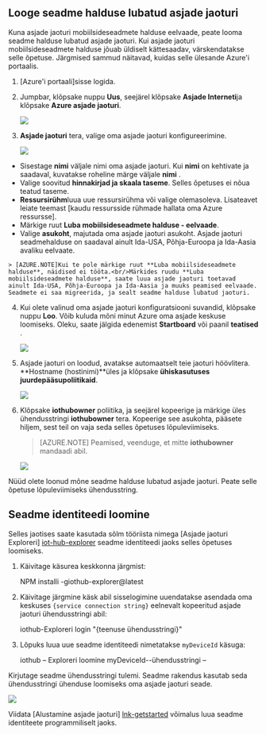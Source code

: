 ## <a name="create-a-device-management-enabled-iot-hub"></a>Looge seadme halduse lubatud asjade jaoturi

Kuna asjade jaoturi mobiilsideseadmete halduse eelvaade, peate looma seadme halduse lubatud asjade jaoturi. Kui asjade jaoturi mobiilsideseadmete halduse jõuab üldiselt kättesaadav, värskendatakse selle õpetuse. Järgmised sammud näitavad, kuidas selle ülesande Azure'i portaalis.

1.  [Azure'i portaali]sisse logida.
2.  Jumpbar, klõpsake nuppu **Uus**, seejärel klõpsake **Asjade Interneti**ja klõpsake **Azure asjade jaoturi**.

    ![][img-new-hub]

3.  **Asjade jaoturi** tera, valige oma asjade jaoturi konfigureerimine.

    ![][img-configure-hub]

  -   Sisestage **nimi** väljale nimi oma asjade jaoturi. Kui **nimi** on kehtivate ja saadaval, kuvatakse roheline märge väljale **nimi** .
  -   Valige soovitud **hinnakirjad ja skaala taseme**. Selles õpetuses ei nõua teatud taseme.
  -   **Ressursirühm**luua uue ressursirühma või valige olemasoleva. Lisateavet leiate teemast [kaudu ressursside rühmade hallata oma Azure ressursse].
  -   Märkige ruut **Luba mobiilsideseadmete halduse - eelvaade**.
  -   Valige **asukoht**, majutada oma asjade jaoturi asukoht. Asjade jaoturi seadmehalduse on saadaval ainult Ida-USA, Põhja-Euroopa ja Ida-Aasia avaliku eelvaate.

    > [AZURE.NOTE]Kui te pole märkige ruut **Luba mobiilsideseadmete halduse**, näidised ei tööta.<br/>Märkides ruudu **Luba mobiilsideseadmete halduse**, saate luua asjade jaoturi toetavad ainult Ida-USA, Põhja-Euroopa ja Ida-Aasia ja muuks peamised eelvaade. Seadmete ei saa migreerida, ja sealt seadme halduse lubatud jaoturi.

4.  Kui olete valinud oma asjade jaoturi konfiguratsiooni suvandid, klõpsake nuppu **Loo**. Võib kuluda mõni minut Azure oma asjade keskuse loomiseks. Oleku, saate jälgida edenemist **Startboard** või paanil **teatised** .

    ![][img-monitor]

5.  Asjade jaoturi on loodud, avatakse automaatselt teie jaoturi höövlitera. **Hostname (hostinimi)**üles ja klõpsake **ühiskasutuses juurdepääsupoliitikaid**.

    ![][img-keys]

6.  Klõpsake **iothubowner** poliitika, ja seejärel kopeerige ja märkige üles ühendusstringi **iothubowner** tera. Kopeerige see asukohta, pääsete hiljem, sest teil on vaja seda selles õpetuses lõpuleviimiseks.

    > [AZURE.NOTE] Peamised, veenduge, et mitte **iothubowner** mandaadi abil.

    ![][img-connection]

Nüüd olete loonud mõne seadme halduse lubatud asjade jaoturi. Peate selle õpetuse lõpuleviimiseks ühendusstring.

## <a name="create-a-device-identity"></a>Seadme identiteedi loomine

Selles jaotises saate kasutada sõlm tööriista nimega [Asjade jaoturi Exploreri] [ iot-hub-explorer] seadme identiteedi jaoks selles õpetuses loomiseks.

1. Käivitage käsurea keskkonna järgmist:

    NPM installi -giothub-explorer@latest

2. Käivitage järgmine käsk abil sisselogimine uuendatakse asendada oma keskuses `{service connection string}` eelnevalt kopeeritud asjade jaoturi ühendusstringi abil:

    iothub-Exploreri login "{teenuse ühendusstringi}"

3. Lõpuks luua uue seadme identiteedi nimetatakse `myDeviceId` käsuga:

    iothub – Exploreri loomine myDeviceId--ühendusstringi –

Kirjutage seadme ühendusstringi tulemi. Seadme rakendus kasutab seda ühendusstringi ühenduse loomiseks oma asjade jaoturi seade.

![][img-identity]

Viidata [Alustamine asjade jaoturi] [ lnk-getstarted] võimalus luua seadme identiteete programmiliselt jaoks.

<!-- images and links -->
[img-new-hub]: media/iot-hub-get-started-create-hub-pp/image1.png
[img-configure-hub]: media/iot-hub-get-started-create-hub-pp/image2.png
[img-monitor]: media/iot-hub-get-started-create-hub-pp/image3.png
[img-keys]: media/iot-hub-get-started-create-hub-pp/image4.png
[img-connection]: media/iot-hub-get-started-create-hub-pp/image5.png
[img-identity]: media/iot-hub-get-started-create-hub-pp/devidentity.png

[Azure'i portaal]: https://portal.azure.com/
[iot-hub-explorer]: https://github.com/Azure/azure-iot-sdks/tree/master/tools/iothub-explorer

[lnk-getstarted]: ../articles/iot-hub/iot-hub-csharp-csharp-getstarted.md
[Ressursi rühmade abil saate hallata oma Azure ressursse]: ../articles/azure-portal/resource-group-portal.md
